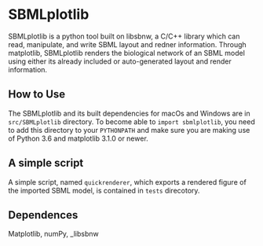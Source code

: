 # SBMLplotlib

SBMLplotlib is a python tool built on libsbnw, a C/C++ library which can read, manipulate, and write SBML layout and redner information. Through matplotlib, SBMLplotlib renders the biological network of an SBML model using either its already included or auto-generated layout and render information.

## How to Use
The SBMLplotlib and its built dependencies for macOs and Windows are in `src/SBMLplotlib` directory. To become able to `import sbmlplotlib`, you need to add this directory to your `PYTHONPATH` and make sure you are making use of Python 3.6 and matplotlib 3.1.0 or newer.

## A simple script
A simple script, named  `quickrenderer`, which exports a rendered figure of the imported SBML model, is contained in `tests` direcotory.

## Dependences
Matplotlib, numPy, _libsbnw


